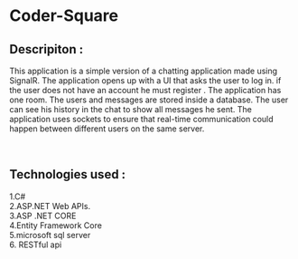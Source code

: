 # Coder-Square
<h2>Descripiton :</h2>
<p>This application is a simple version of a chatting application made using SignalR. The application opens up with a UI that asks the user to log in. if the user does not have an account he must register . The application has one room. The users and messages are stored inside a database. The user can see his history in the chat to show all messages he sent. The application uses sockets to ensure that real-time communication could happen between different users on the same server.</p>
<br/>
<h2>Technologies used :</h2>
1.C#  <br>
2.ASP.NET Web APIs.<br>
3.ASP .NET CORE <br>
4.Entity Framework Core  <br>
5.microsoft sql server  <br>
6. RESTful  api<br>




